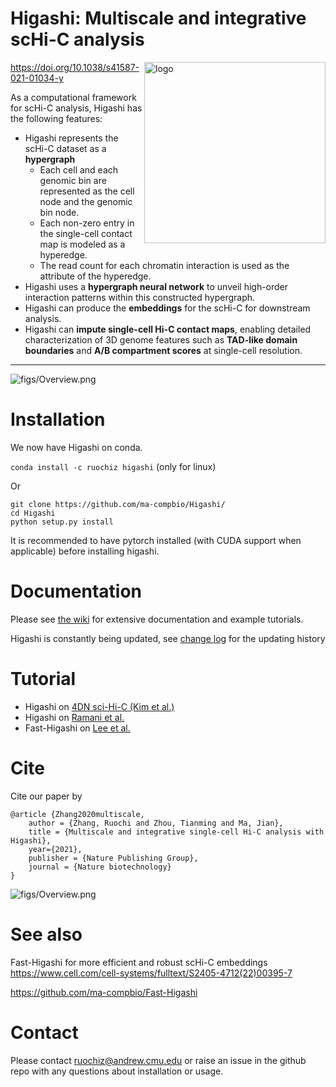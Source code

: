 
# Higashi: Multiscale and integrative scHi-C analysis
<img src="https://github.com/ma-compbio/Higashi/blob/main/figs/logo2.png" align="right"
     alt="logo" width="290">

https://doi.org/10.1038/s41587-021-01034-y

As a computational framework for scHi-C analysis, Higashi has the following features:

-  Higashi represents the scHi-C dataset as a **hypergraph**
     - Each cell and each genomic bin are represented as the cell node and the genomic bin node.
     - Each non-zero entry in the single-cell contact map is modeled as a hyperedge. 
     - The read count for each chromatin interaction is used as the attribute of the hyperedge. 
- Higashi uses a **hypergraph neural network** to unveil high-order interaction patterns within this constructed hypergraph.
- Higashi can produce the **embeddings** for the scHi-C for downstream analysis.
-  Higashi can **impute single-cell Hi-C contact maps**, enabling detailed characterization of 3D genome features such as **TAD-like domain boundaries** and **A/B compartment scores** at single-cell resolution.

--------------------------

![figs/Overview.png](https://github.com/ma-compbio/Higashi/blob/main/figs/short_overview.png)

# Installation

We now have Higashi on conda.

`conda install -c ruochiz higashi` (only for linux)

Or

```{bash}
git clone https://github.com/ma-compbio/Higashi/
cd Higashi
python setup.py install
```

It is recommended to have pytorch installed (with CUDA support when applicable) before installing higashi.

# Documentation
Please see [the wiki](https://github.com/ma-compbio/Higashi/wiki) for extensive documentation and example tutorials.

Higashi is constantly being updated, see [change log](https://github.com/ma-compbio/Higashi/wiki/Change-Log) for the updating history

# Tutorial
- Higashi on [4DN sci-Hi-C (Kim et al.)](https://github.com/ma-compbio/Higashi/blob/main/tutorials/4DN_sci-Hi-C_Kim%20et%20al.ipynb)
- Higashi on [Ramani et al.](https://github.com/ma-compbio/Higashi/blob/main/tutorials/Ramani%20et%20al.ipynb)
- Fast-Higashi on [Lee et al.](https://github.com/ma-compbio/Fast-Higashi/blob/main/PFC%20tutorial.ipynb)

# Cite

Cite our paper by

```
@article {Zhang2020multiscale,
	author = {Zhang, Ruochi and Zhou, Tianming and Ma, Jian},
	title = {Multiscale and integrative single-cell Hi-C analysis with Higashi},
	year={2021},
	publisher = {Nature Publishing Group},
	journal = {Nature biotechnology}
}
```

![figs/Overview.png](https://github.com/ma-compbio/Higashi/blob/main/figs/higashi_title.png)

# See also

Fast-Higashi for more efficient and robust scHi-C embeddings
https://www.cell.com/cell-systems/fulltext/S2405-4712(22)00395-7

https://github.com/ma-compbio/Fast-Higashi

# Contact

Please contact ruochiz@andrew.cmu.edu or raise an issue in the github repo with any questions about installation or usage. 

